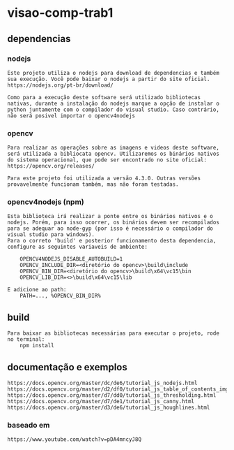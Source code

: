 # visao-comp-trab1

## dependencias

### nodejs
    Este projeto utiliza o nodejs para download de dependencias e também sua execução. Você pode baixar o nodejs a partir do site oficial.
    https://nodejs.org/pt-br/download/

    Como para a execução deste software será utilizado bibliotecas nativas, durante a instalação do nodejs marque a opção de instalar o python juntamente com o compilador do visual studio. Caso contrário, não será posivel importar o opencv4nodejs

### opencv
    Para realizar as operações sobre as imagens e videos deste software, será utilizada a bibliocata opencv. Utilizaremos os binários nativos do sistema operacional, que pode ser encontrado no site oficial:
    https://opencv.org/releases/

    Para este projeto foi utilizada a versão 4.3.0. Outras versões provavelmente funcionam também, mas não foram testadas.

### opencv4nodejs (npm)    
    Esta biblioteca irá realizar a ponte entre os binários nativos e o nodejs. Porém, para isso ocorrer, os binários devem ser recompilados para se adequar ao node-gyp (por isso é necessário o compilador do visual studio para windows).
    Para o correto 'build' e posterior funcionamento desta dependencia, configure as seguintes variaveis de ambiente:

        OPENCV4NODEJS_DISABLE_AUTOBUILD=1
        OPENCV_INCLUDE_DIR=<diretório do opencv>\build\include
        OPENCV_BIN_DIR=<diretório do opencv>\build\x64\vc15\bin
        OPENCV_LIB_DIR=<>\build\x64\vc15\lib

    E adicione ao path:
        PATH=..., %OPENCV_BIN_DIR%


## build
    Para baixar as bibliotecas necessárias para executar o projeto, rode no terminal:
        npm install

## documentação e exemplos
    https://docs.opencv.org/master/dc/de6/tutorial_js_nodejs.html
    https://docs.opencv.org/master/d2/df0/tutorial_js_table_of_contents_imgproc.html
    https://docs.opencv.org/master/d7/dd0/tutorial_js_thresholding.html
    https://docs.opencv.org/master/d7/de1/tutorial_js_canny.html
    https://docs.opencv.org/master/d3/de6/tutorial_js_houghlines.html

### baseado em
    https://www.youtube.com/watch?v=pDA4mncyJ8Q